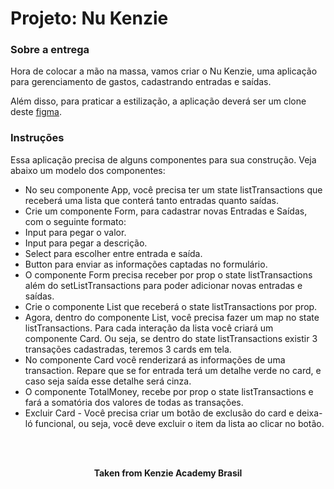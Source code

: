 <h1>Projeto: Nu Kenzie</h1>

<h3>Sobre a entrega</h3>
Hora de colocar a mão na massa, vamos criar o Nu Kenzie, uma aplicação para gerenciamento de gastos, cadastrando entradas e saídas.

Além disso, para praticar a estilização, a aplicação deverá ser um clone deste <a href="https://www.figma.com/file/h8s0VHmSEUucfc7B3igKbb/M3---Gerenciador-de-Finan%C3%A7as?node-id=0%3A1">figma</a>.

<h3>Instruções</h3>
Essa aplicação precisa de alguns componentes para sua construção. Veja abaixo um modelo dos componentes:

- No seu componente App, você precisa ter um state listTransactions que receberá uma lista que conterá tanto entradas quanto saídas.
- Crie um componente Form, para cadastrar novas Entradas e Saídas, com o seguinte formato:
- Input para pegar o valor.
- Input para pegar a descrição.
- Select para escolher entre entrada e saída.
- Button para enviar as informações captadas no formulário.
- O componente Form precisa receber por prop o state listTransactions além do setListTransactions para poder adicionar novas entradas e saídas.
- Crie o componente List que receberá o state listTransactions por prop.
- Agora, dentro do componente List, você precisa fazer um map no state listTransactions. Para cada interação da lista você criará um componente Card. Ou seja, se dentro do state listTransactions existir 3 transações cadastradas, teremos 3 cards em tela.
- No componente Card você renderizará as informações de uma transaction. Repare que se for entrada terá um detalhe verde no card, e caso seja saída esse detalhe será cinza.
- O componente TotalMoney, recebe por prop o state listTransactions e fará a somatória dos valores de todas as transações.
- Excluir Card - Você precisa criar um botão de exclusão do card e deixa-ló funcional, ou seja, você deve excluir o item da lista ao clicar no botão.
<br>
<br>

<p align="center"><b>Taken from Kenzie Academy Brasil</b></p>
